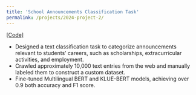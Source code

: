 ```yaml
---
title: 'School Announcements Classification Task'
permalink: /projects/2024-project-2/
---
```



[[Code]](https://github.com/juminsuh/school-notification-classification-task)
* Designed a text classification task to categorize announcements relevant to students’ careers, such as scholarships, extracurricular activities, and employment.
* Crawled approximately 10,000 text entries from the web and manually labeled them to construct a custom dataset.
* Fine-tuned Multilingual BERT and KLUE-BERT models, achieving over 0.9 both accuracy and F1 score.
